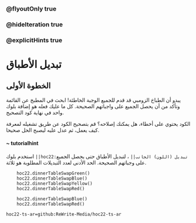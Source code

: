 ### @flyoutOnly true
### @hideIteration true
### @explicitHints true


# تبديل الأطباق

## الخطوة الأولى
يبدو أن الطباخ الزومبي قد قدم للجميع الوجبة الخاطئة! ابحث في المطبخ عن القائمة وتأكد من أن يحصل الجميع على واجباتهم الصحيحة. كل ما عليك فعله هو إضافة بلوك واحد في نهاية كود التصحيح.

الكود يحتوي على أخطاء، هل يمكنك إصلاحه؟ قم بتصحيح الكود عن طريق تشغيله لمعرفة كيف يعمل، ثم عدل عليه ليصبح الحل صحيحا.

#### ~ tutorialhint  
استخدم بلوك ``||hoc22:تبديل (اللون) الجانب||`` ، لتبديل الأطباق حتى يحصل الجميع على وجباتهم الصحيحة. الحد الأدنى لعدد التبديلات المطلوبة هو ثلاثة.

```ghost
    hoc22.dinnerTableSwapGreen()
    hoc22.dinnerTableSwapBlue()
    hoc22.dinnerTableSwapYellow()
    hoc22.dinnerTableSwapRed()
```
```template
    hoc22.dinnerTableSwapBlue()
    hoc22.dinnerTableSwapRed()
```

```package
hoc22-ts-ar=github:ReWrite-Media/hoc22-ts-ar
```
